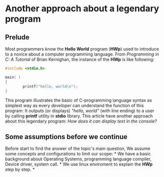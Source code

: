 # Another approach about a legendary program
## Prelude
Most programmers know the **Hello World** program (**HWp**) used to introduce to a novice about a computer programming language. From *Programming in C: A Tutorial* of Brian Kernighan, the instance of the **HWp** is like following: 
```C
#include <stdio.h>

main( )
{
        printf("hello, world\n");
}
```
This program illustrates the basic of C-programming language syntax as simplest way as every *developer* can understand the function of this program: It outputs (or displays) *"hello, world"* (with line ending) to a user by calling **printf** utility in **stdio** library. This article have another approach about this legendary program: *How does it can display text in the console?*

## Some assumptions before we continue
Before start to find the answer of the topic's main question, We assume some concepts and configurations to limit our scope:
    * We have a basic background about Operating Systems, programming language compiler, Device driver, system call.
    * We use linux enviroment to explain the **HWp** step by step.
    * 

